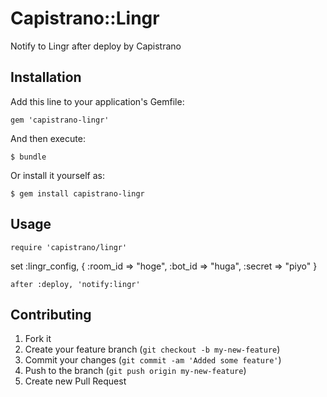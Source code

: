 # Capistrano::Lingr

Notify to Lingr after deploy by Capistrano

## Installation

Add this line to your application's Gemfile:

    gem 'capistrano-lingr'

And then execute:

    $ bundle

Or install it yourself as:

    $ gem install capistrano-lingr

## Usage

	require 'capistrano/lingr'
		
  set :lingr_config, {
    :room_id => "hoge",
    :bot_id  => "huga",
    :secret  => "piyo"
  }

	after :deploy, 'notify:lingr'
		
## Contributing

1. Fork it
2. Create your feature branch (`git checkout -b my-new-feature`)
3. Commit your changes (`git commit -am 'Added some feature'`)
4. Push to the branch (`git push origin my-new-feature`)
5. Create new Pull Request
